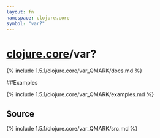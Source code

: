 ```yaml
---
layout: fn
namespace: clojure.core
symbol: "var?"
---
```


# [clojure.core](../)/var?

{% include 1.5.1/clojure.core/var_QMARK/docs.md %}

##Examples

{% include 1.5.1/clojure.core/var_QMARK/examples.md %}
## Source
{% include 1.5.1/clojure.core/var_QMARK/src.md %}

